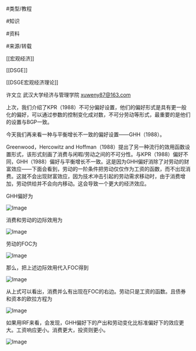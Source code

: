 #类型/教程

#知识 

#资料 

#来源/转载



[[宏观经济]]

[[DSGE]]

[[DSGE宏观经济理论]]







许文立  武汉大学经济与管理学院  xuweny87@163.com



上次，我们介绍了KPR（1988）不可分偏好设置，他们的偏好形式是具有更一般化的偏好，可以通过参数的控制变化成对数，不可分劳动等形式，最重要的是他们的设置与BGP一致。



今天我们再来看一种与平衡增长不一致的偏好设置——GHH（1988）。

 

Greenwood，Hercowitz and Hoffman（1988）提出了另一种流行的效用函数设置形式，该形式刻画了消费与闲暇/劳动之间的不可分性。与KPR（1988）偏好不同，GHH（1988）偏好与平衡增长不一致。这是因为GHH偏好消除了对劳动的财富效应——下面会看到，劳动的一阶条件把劳动仅仅作为工资的函数，而不出现消费。这就不会出现财富效应，因为技术冲击引起的劳动需求移动时，由于消费增加，劳动供给并不会向内移动。这会导致一个更大的经济效应。



GHH偏好为

![Image](640-20210302120645529)

消费和劳动的边际效用为

![Image](640-20210302120645557.png)

劳动的FOC为

![Image](640-20210302120645536)

那么，把上述边际效用代入FOC得到

![Image](640-20210302120645541.png)

从上式可以看出，消费并么有出现在FOC的右边。劳动只是工资的函数。且债券和资本的欧拉方程为

![Image](640-20210302120645540)

 

如果用IRF来看，会发现，GHH偏好下的产出和劳动变化比标准偏好下的效应更大。工资响应更小。消费更大，投资则更小。

 

![Image](640-20210302120645561.jpeg)

 